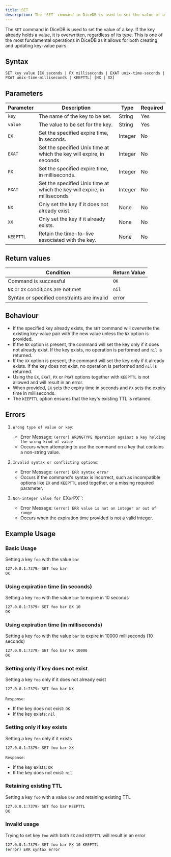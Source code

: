 ```yaml
---
title: SET
description: The `SET` command in DiceDB is used to set the value of a key. If the key already holds a value, it is overwritten, regardless of its type. This is one of the most fundamental operations in DiceDB as it allows for both creating and updating key-value pairs.
---
```


The `SET` command in DiceDB is used to set the value of a key. If the key already holds a value, it is overwritten, regardless of its type. This is one of the most fundamental operations in DiceDB as it allows for both creating and updating key-value pairs.

## Syntax

```
SET key value [EX seconds | PX milliseconds | EXAT unix-time-seconds | PXAT unix-time-milliseconds | KEEPTTL] [NX | XX]
```

## Parameters

| Parameter       | Description                                      | Type    | Required |
|-----------------|--------------------------------------------------|---------|----------|
| `key`           | The name of the key to be set.                   | String  | Yes      |
| `value`         | The value to be set for the key.                 | String  | Yes      |
| `EX`            | Set the specified expire time, in seconds.       | Integer | No       |
| `EXAT`          | Set the specified Unix time at which the key will expire, in seconds  | Integer | No       |
| `PX`            | Set the specified expire time, in milliseconds.  | Integer | No       |
| `PXAT`          | Set the specified Unix time at which the key will expire, in milliseconds  | Integer | No       |
| `NX`            | Only set the key if it does not already exist.   | None    | No       |
| `XX`            | Only set the key if it already exists.           | None    | No       |
| `KEEPTTL`       | Retain the time-to-live associated with the key. | None    | No       |

## Return values

| Condition                                      | Return Value                                      |
|------------------------------------------------|---------------------------------------------------|
| Command is successful                          | `OK`                                              |
| `NX` or `XX` conditions are not met            | `nil`                                             |
| Syntax or specified constraints are invalid    | error                                             |

## Behaviour

- If the specified key already exists, the `SET` command will overwrite the existing key-value pair with the new value unless the `NX` option is provided.
- If the `NX` option is present, the command will set the key only if it does not already exist. If the key exists, no operation is performed and `nil` is returned.
- If the `XX` option is present, the command will set the key only if it already exists. If the key does not exist, no operation is performed and `nil` is returned.
- Using the `EX`, `EXAT`, `PX` or `PXAT` options together with `KEEPTTL` is not allowed and will result in an error.
- When provided, `EX` sets the expiry time in seconds and `PX` sets the expiry time in milliseconds.
- The `KEEPTTL` option ensures that the key's existing TTL is retained.

## Errors

1. `Wrong type of value or key`:

   - Error Message: `(error) WRONGTYPE Operation against a key holding the wrong kind of value`
   - Occurs when attempting to use the command on a key that contains a non-string value.

1. `Invalid syntax or conflicting options`:

   - Error Message: `(error) ERR syntax error`
   - Occurs if the command's syntax is incorrect, such as incompatible options like `EX` and `KEEPTTL` used together, or a missing required parameter.

1. `Non-integer value for `EX`or`PX\`\`:

   - Error Message: `(error) ERR value is not an integer or out of range`
   - Occurs when the expiration time provided is not a valid integer.

## Example Usage

### Basic Usage

Setting a key `foo` with the value `bar`

```bash
127.0.0.1:7379> SET foo bar
OK
```

### Using expiration time (in seconds)

Setting a key `foo` with the value `bar` to expire in 10 seconds

```bash
127.0.0.1:7379> SET foo bar EX 10
OK
```

### Using expiration time (in milliseconds)

Setting a key `foo` with the value `bar` to expire in 10000 milliseconds (10 seconds)

```bash
127.0.0.1:7379> SET foo bar PX 10000
OK
```

### Setting only if key does not exist

Setting a key `foo` only if it does not already exist

```bash
127.0.0.1:7379> SET foo bar NX
```

`Response`:

- If the key does not exist: `OK`
- If the key exists: `nil`

### Setting only if key exists

Setting a key `foo` only if it exists

```bash
127.0.0.1:7379> SET foo bar XX
```

`Response`:

- If the key exists: `OK`
- If the key does not exist: `nil`

### Retaining existing TTL

Setting a key `foo` with a value `bar` and retaining existing TTL

```bash
127.0.0.1:7379> SET foo bar KEEPTTL
OK
```

### Invalid usage

Trying to set key `foo` with both `EX` and `KEEPTTL` will result in an error

```bash
127.0.0.1:7379> SET foo bar EX 10 KEEPTTL
(error) ERR syntax error
```
